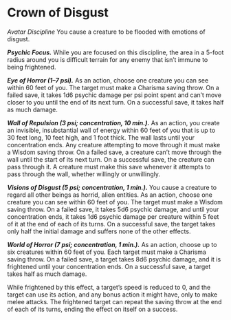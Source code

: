 # Crown of Disgust
*Avatar Discipline*
You cause a creature to be flooded with emotions of disgust.

***Psychic Focus.*** While you are focused on this discipline, the area in a 5-foot radius around you is difficult terrain for any enemy that isn’t immune to being frightened.

***Eye of Horror (1–7 psi).*** As an action, choose one creature you can see within 60 feet of you. The target must make a Charisma saving throw. On a failed save, it takes 1d6 psychic damage per psi point spent and can’t move closer to you until the end of its next turn. On a successful save, it takes half as much damage.

***Wall of Repulsion (3 psi; concentration, 10 min.).*** As an action, you create an invisible, insubstantial wall of energy within 60 feet of you that is up to 30 feet long, 10 feet high, and 1 foot thick. The wall lasts until your concentration ends. Any creature attempting to move through it must make a Wisdom saving throw. On a failed save, a creature can’t move through the wall until the start of its next turn. On a successful save, the creature can pass through it. A creature must make this save whenever it attempts to pass through the wall, whether willingly or unwillingly.

***Visions of Disgust (5 psi; concentration, 1 min.).*** You cause a creature to regard all other beings as horrid, alien entities. As an action, choose one creature you can see within 60 feet of you. The target must make a Wisdom saving throw. On a failed save, it takes 5d6 psychic damage, and until your concentration ends, it takes 1d6 psychic damage per creature within 5 feet of it at the end of each of its turns. On a successful save, the target takes only half the initial damage and suffers none of the other effects.

***World of Horror (7 psi; concentration, 1 min.).*** As an action, choose up to six creatures within 60 feet of you. Each target must make a Charisma saving throw. On a failed save, a target takes 8d6 psychic damage, and it is frightened until your concentration ends. On a successful save, a target takes half as much damage.

While frightened by this effect, a target’s speed is reduced to 0, and the target can use its action,
and any bonus action it might have, only to make melee attacks. The frightened target can repeat the saving throw at the end of each of its turns, ending the effect on itself on a success.
